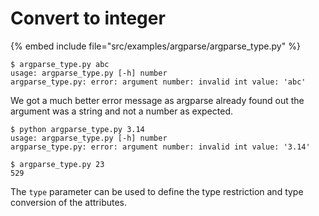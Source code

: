 # Convert to integer


{% embed include file="src/examples/argparse/argparse_type.py" %}

```
$ argparse_type.py abc
usage: argparse_type.py [-h] number
argparse_type.py: error: argument number: invalid int value: 'abc'
```


We got a much better error message as argparse already found out the
argument was a string and not a number as expected.

```
$ python argparse_type.py 3.14
usage: argparse_type.py [-h] number
argparse_type.py: error: argument number: invalid int value: '3.14'
```

```
$ argparse_type.py 23
529
```

The `type` parameter can be used to define the type restriction
and type conversion of the attributes.



